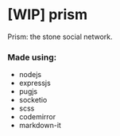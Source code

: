 # [WIP] prism
Prism: the stone social network.

### Made using:
 * nodejs
 * expressjs
 * pugjs
 * socketio
 * scss
 * codemirror
 * markdown-it